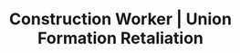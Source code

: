 ---
title: Construction Worker | Union Formation Retaliation
layout: entitlement
name: Construction Worker
experience: "I am being retaliated against for supporting an effort to bring in a union to improve my work situation."
right: organizing-rights
entitlement:
  - header: You have the right to engage with others to improve wages and working conditions.
  - description: You have the right to exercise your rights related to forming, joining, or assisting a labor organization for collective bargaining purposes or working together without a union to improve terms and conditions of employment. You have a right to participate or not participate in any of these activities. You have a right to not be restrained or coerced by employers or labor organizations in exercising these rights..
actions:
  - { header: "File a charge to protect your right.", description: "You have the right to be protected and you can start by filing a charge with the National Labor Relations Board who is here to help.", id: "nlrb-claim", cta: "File a Charge" }
---